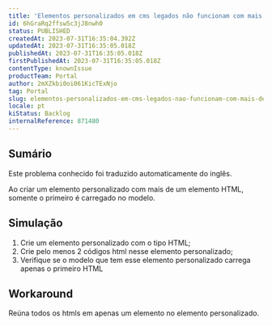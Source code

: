 ```yaml
---
title: 'Elementos personalizados em cms legados não funcionam com mais de um HTML'
id: 6hGraRq2ffsw5c3jJ8nwh0
status: PUBLISHED
createdAt: 2023-07-31T16:35:04.392Z
updatedAt: 2023-07-31T16:35:05.018Z
publishedAt: 2023-07-31T16:35:05.018Z
firstPublishedAt: 2023-07-31T16:35:05.018Z
contentType: knownIssue
productTeam: Portal
author: 2mXZkbi0oi061KicTExNjo
tag: Portal
slug: elementos-personalizados-em-cms-legados-nao-funcionam-com-mais-de-um-html
locale: pt
kiStatus: Backlog
internalReference: 871480
---
```


## Sumário

<div class="alert alert-info">
  <p>Este problema conhecido foi traduzido automaticamente do inglês.</p>
</div>


Ao criar um elemento personalizado com mais de um elemento HTML, somente o primeiro é carregado no modelo.

## Simulação



1. Crie um elemento personalizado com o tipo HTML;
2. Crie pelo menos 2 códigos html nesse elemento personalizado;
3. Verifique se o modelo que tem esse elemento personalizado carrega apenas o primeiro HTML

## Workaround


Reúna todos os htmls em apenas um elemento no elemento personalizado.





